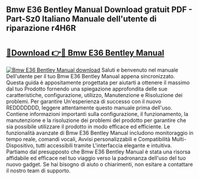 ## Bmw E36 Bentley Manual Download gratuit PDF - Part-Sz0 Italiano Manuale dell'utente di riparazione r4H6R

# <h2><a href="http://dferqp0.blite.top/?on=Bmw+E36+Bentley+Manual">🔗Download 👉🔴 Bmw E36 Bentley Manual</a></h2>

[![Bmw E36 Bentley Manual download](https://i.imgur.com/lujVjoI.png)](http://dferqp0.blite.top/?on=Bmw+E36+Bentley+Manual)
Saluti e benvenuto nel manuale Dell'utente per il tuo Bmw E36 Bentley Manual appena sincronizzato. Questa guida è appositamente progettata per aiutarti a ottenere il massimo dal tuo Prodotto fornendo una spiegazione approfondita delle sue caratteristiche, configurazione, utilizzo, Manutenzione e Risoluzione dei problemi. Per garantire Un'esperienza di successo con il nuovo REDDDDDDD, leggere attentamente questo manuale prima dell'uso. Contiene informazioni importanti sulla configurazione, il funzionamento, la manutenzione e la risoluzione dei problemi del prodotto per garantire che sia possibile utilizzare il prodotto in modo efficace ed efficiente. Le funzionalità avanzate di Bmw E36 Bentley Manual includono monitoraggio in tempo reale, comandi vocali, Avvisi personalizzabili e Compatibilità Multi-Dispositivo, tutti accessibili tramite L'interfaccia elegante e intuitiva. Partiamo dal presupposto che Bmw E36 Bentley Manual è stata una risorsa affidabile ed efficace nel tuo viaggio verso la padronanza dell'uso del tuo nuovo gadget. Se hai bisogno di aiuto o chiarimenti, non esitare a contattare il nostro team di supporto.
